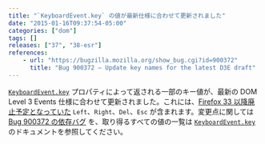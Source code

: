 ```yaml
---
title: "`KeyboardEvent.key` の値が最新仕様に合わせて更新されました"
date: "2015-01-16T09:37:54-05:00"
categories: ["dom"]
tags: []
releases: ["37", "38-esr"]
references:
    - url: "https://bugzilla.mozilla.org/show_bug.cgi?id=900372"
      title: "Bug 900372 – Update key names for the latest D3E draft"
---
```

[`KeyboardEvent.key`](https://developer.mozilla.org/docs/Web/API/KeyboardEvent/key) プロパティによって返される一部のキー値が、最新の DOM Level 3 Events 仕様に合わせて更新されました。これには、[Firefox 33 以降廃止予定となっていた](https://www.fxsitecompat.dev/ja/docs/2014/some-keyboardevent-key-values-have-been-deprecated/) `Left`、`Right`、`Del`、`Esc` が含まれます。変更点に関しては [Bug 900372 の依存バグ](https://bugzilla.mozilla.org/showdependencytree.cgi?id=900372&maxdepth=1&hide_resolved=0) を、取り得るすべての値の一覧は [`KeyboardEvent.key`](https://developer.mozilla.org/docs/Web/API/KeyboardEvent/key) のドキュメントを参照してください。
